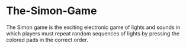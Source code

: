 # The-Simon-Game
The Simon game is the exciting electronic game of lights and sounds in which players must repeat random sequences of lights by pressing the colored pads in the correct order.
